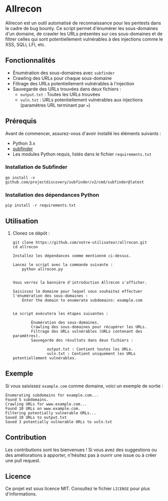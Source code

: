 <!DOCTYPE html>
<html lang="fr">
<head>
    <meta charset="UTF-8">
    <meta name="viewport" content="width=device-width, initial-scale=1.0">
    <title>Allrecon - README</title>
</head>
<body>

<h1>Allrecon</h1>

<p>Allrecon est un outil automatisé de reconnaissance pour les pentests dans le cadre de bug bounty. Ce script permet d'énumérer les sous-domaines d'un domaine, de crawler les URLs présentes sur ces sous-domaines et de filtrer celles qui sont potentiellement vulnérables à des injections comme le XSS, SQLi, LFI, etc.</p>

<h2>Fonctionnalités</h2>
<ul>
    <li>Énumération des sous-domaines avec <code>subfinder</code></li>
    <li>Crawling des URLs pour chaque sous-domaine</li>
    <li>Filtrage des URLs potentiellement vulnérables à l'injection</li>
    <li>Sauvegarde des URLs trouvées dans deux fichiers :
        <ul>
            <li><code>output.txt</code> : Toutes les URLs trouvées</li>
            <li><code>vuln.txt</code> : URLs potentiellement vulnérables aux injections (paramètres URL terminant par <code>=</code>)</li>
        </ul>
    </li>
</ul>

<h2>Prérequis</h2>

<p>Avant de commencer, assurez-vous d'avoir installé les éléments suivants :</p>
<ul>
    <li>Python 3.x</li>
    <li><a href="https://github.com/projectdiscovery/subfinder">subfinder</a></li>
    <li>Les modules Python requis, listés dans le fichier <code>requirements.txt</code></li>
</ul>

<h3>Installation de Subfinder</h3>

<pre><code>go install -v github.com/projectdiscovery/subfinder/v2/cmd/subfinder@latest</code></pre>

<h3>Installation des dépendances Python</h3>

<pre><code>pip install -r requirements.txt</code></pre>

<h2>Utilisation</h2>

<ol>
    <li>Clonez ce dépôt :
        <pre><code>git clone https://github.com/votre-utilisateur/allrecon.git
cd allrecon</code></pre>
    </li>

    Installez les dépendances comme mentionné ci-dessus.

    Lancez le script avec la commande suivante :
        python allrecon.py
    

    Vous verrez la bannière d'introduction Allrecon s'afficher.

    Saisissez le domaine pour lequel vous souhaitez effectuer l'énumération des sous-domaines :
        Enter the domain to enumerate subdomains: example.com
    

    Le script exécutera les étapes suivantes :
        
            Énumération des sous-domaines.
            Crawling des sous-domaines pour récupérer les URLs.
            Filtrage des URLs vulnérables (URLs contenant des paramètres).
            Sauvegarde des résultats dans deux fichiers :
                
                   output.txt : Contient toutes les URLs.
                   vuln.txt : Contient uniquement les URLs potentiellement vulnérables.
               
            
        
    
</ol>

<h2>Exemple</h2>

<p>Si vous saisissez <code>example.com</code> comme domaine, voici un exemple de sortie :</p>

<pre><code>Enumerating subdomains for example.com...
Found 5 subdomains.
Crawling URLs for www.example.com...
Found 10 URLs on www.example.com.
Filtering potentially vulnerable URLs...
Saved 10 URLs to output.txt
Saved 3 potentially vulnerable URLs to vuln.txt</code></pre>

<h2>Contribution</h2>

<p>Les contributions sont les bienvenues ! Si vous avez des suggestions ou des améliorations à apporter, n'hésitez pas à ouvrir une issue ou à créer une pull request.</p>

<h2>Licence</h2>

<p>Ce projet est sous licence MIT. Consultez le fichier <code>LICENSE</code> pour plus d'informations.</p>

</body>
</html>

